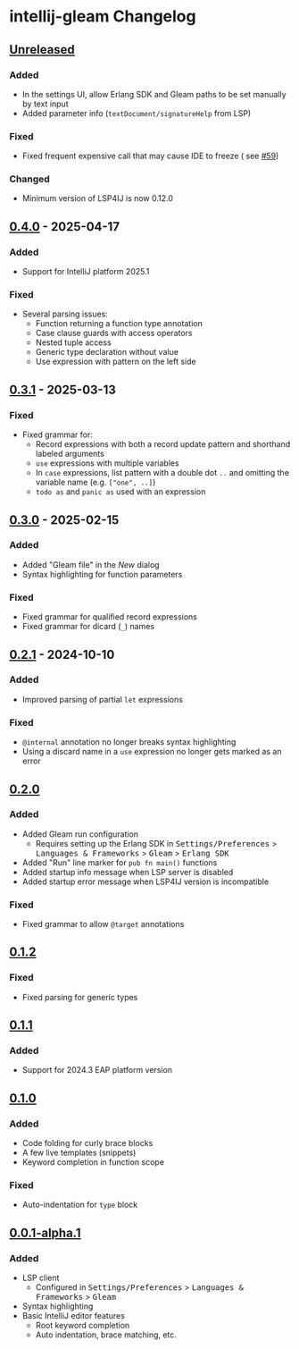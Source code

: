 <!-- Keep a Changelog guide -> https://keepachangelog.com -->

# intellij-gleam Changelog

## [Unreleased]

### Added

- In the settings UI, allow Erlang SDK and Gleam paths to be set manually by text input
- Added parameter info (`textDocument/signatureHelp` from LSP)

### Fixed

- Fixed frequent expensive call that may cause IDE to freeze (
  see [#59](https://github.com/themartdev/intellij-gleam/issues/59))

### Changed 

- Minimum version of LSP4IJ is now 0.12.0

## [0.4.0] - 2025-04-17

### Added

- Support for IntelliJ platform 2025.1

### Fixed

- Several parsing issues:
    - Function returning a function type annotation
    - Case clause guards with access operators
    - Nested tuple access
    - Generic type declaration without value
    - Use expression with pattern on the left side

## [0.3.1] - 2025-03-13

### Fixed

- Fixed grammar for:
    - Record expressions with both a record update pattern and shorthand labeled arguments
    - `use` expressions with multiple variables
    - In `case` expressions, list pattern with a double dot `..` and omitting the variable name (e.g. `["one", ..]`)
    - `todo as` and `panic as` used with an expression

## [0.3.0] - 2025-02-15

### Added

- Added "Gleam file" in the _New_ dialog
- Syntax highlighting for function parameters

### Fixed

- Fixed grammar for qualified record expressions
- Fixed grammar for dicard (`_`) names

## [0.2.1] - 2024-10-10

### Added

- Improved parsing of partial `let` expressions

### Fixed

- `@internal` annotation no longer breaks syntax highlighting
- Using a discard name in a `use` expression no longer gets marked as an error

## [0.2.0]

### Added

- Added Gleam run configuration
    - Requires setting up the Erlang SDK in <kbd>Settings/Preferences</kbd> > <kbd>Languages & Frameworks</kbd> > <kbd>
      Gleam</kbd> > <kbd>Erlang SDK</kbd>
- Added "Run" line marker for `pub fn main()` functions
- Added startup info message when LSP server is disabled
- Added startup error message when LSP4IJ version is incompatible

### Fixed

- Fixed grammar to allow `@target` annotations

## [0.1.2]

### Fixed

- Fixed parsing for generic types

## [0.1.1]

### Added

- Support for 2024.3 EAP platform version

## [0.1.0]

### Added

- Code folding for curly brace blocks
- A few live templates (snippets)
- Keyword completion in function scope

### Fixed

- Auto-indentation for `type` block

## [0.0.1-alpha.1]

### Added

- LSP client
    - Configured in <kbd>Settings/Preferences</kbd> > <kbd>Languages & Frameworks</kbd> > <kbd>Gleam</kbd>
- Syntax highlighting
- Basic IntelliJ editor features
    - Root keyword completion
    - Auto indentation, brace matching, etc.

[Unreleased]: https://github.com/themartdev/intellij-gleam/compare/v0.4.0...HEAD

[0.4.0]: https://github.com/themartdev/intellij-gleam/compare/v0.3.1...v0.4.0

[0.3.1]: https://github.com/themartdev/intellij-gleam/compare/v0.3.0...v0.3.1

[0.3.0]: https://github.com/themartdev/intellij-gleam/compare/v0.2.1...v0.3.0

[0.2.1]: https://github.com/themartdev/intellij-gleam/compare/v0.2.0...v0.2.1

[0.2.0]: https://github.com/themartdev/intellij-gleam/compare/v0.1.2...v0.2.0

[0.1.2]: https://github.com/themartdev/intellij-gleam/compare/v0.1.1...v0.1.2

[0.1.1]: https://github.com/themartdev/intellij-gleam/compare/v0.1.0...v0.1.1

[0.1.0]: https://github.com/themartdev/intellij-gleam/compare/v0.0.1-alpha.1...v0.1.0

[0.0.1-alpha.2]: https://github.com/themartdev/intellij-gleam/compare/v0.0.1-alpha.1...v0.0.1-alpha.2

[0.0.1-alpha.1]: https://github.com/themartdev/intellij-gleam/commits/v0.0.1-alpha.1
